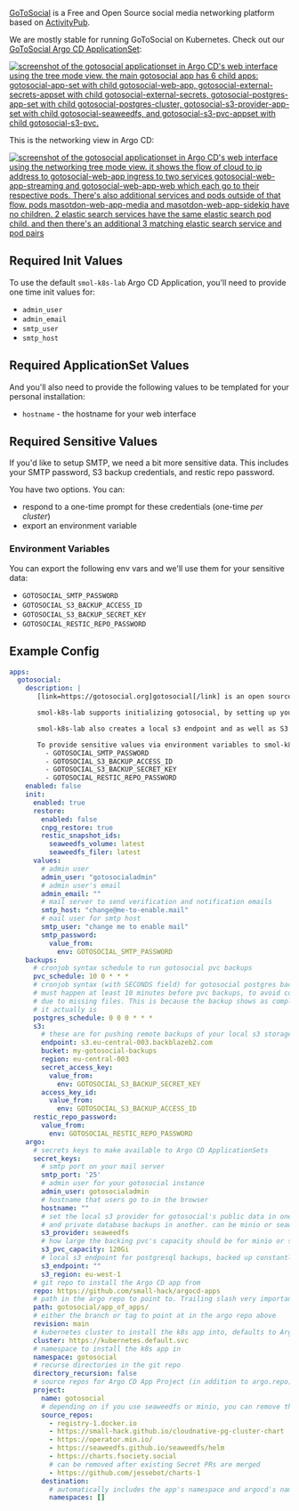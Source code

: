 [GoToSocial](https://gotosocial.org/) is a Free and Open Source social media networking platform based on [ActivityPub](https://www.w3.org/TR/activitypub/).

We are mostly stable for running GoToSocial on Kubernetes. Check out our [GoToSocial Argo CD ApplicationSet](https://github.com/small-hack/argocd-apps/tree/main/gotosocial/small-hack):

<a href="../../assets/images/screenshots/gotosocial_screenshot.png">
<img src="../../assets/images/screenshots/gotosocial_screenshot.png" alt="screenshot of the gotosocial applicationset in Argo CD's web interface using the tree mode view. the main gotosocial app has 6 child apps: gotosocial-app-set with child gotosocial-web-app, gotosocial-external-secrets-appset with child gotosocial-external-secrets, gotosocial-postgres-app-set with child gotosocial-postgres-cluster, gotosocial-s3-provider-app-set with child gotosocial-seaweedfs, and gotosocial-s3-pvc-appset with child gotosocial-s3-pvc.">
</a>

This is the networking view in Argo CD:

<a href="../../assets/images/screenshots/gotosocial_networking_screenshot.png">
<img src="../../assets/images/screenshots/gotosocial_networking_screenshot.png" alt="screenshot of the gotosocial applicationset in Argo CD's web interface using the networking tree mode view. it shows the flow of cloud to ip address to gotosocial-web-app ingress to two services gotosocial-web-app-streaming and gotosocial-web-app-web which each go to their respective pods. There's also additional services and pods outside of that flow. pods masotdon-web-app-media and masotdon-web-app-sidekiq have no children. 2 elastic search services have the same elastic search pod child. and then there's an additional 3 matching elastic search service and pod pairs">
</a>

## Required Init Values

To use the default `smol-k8s-lab` Argo CD Application, you'll need to provide one time init values for:

- `admin_user`
- `admin_email`
- `smtp_user`
- `smtp_host`

## Required ApplicationSet Values

And you'll also need to provide the following values to be templated for your personal installation:

- `hostname` - the hostname for your web interface

## Required Sensitive Values

If you'd like to setup SMTP, we need a bit more sensitive data. This includes your SMTP password, S3 backup credentials, and restic repo password.

You have two options. You can:

- respond to a one-time prompt for these credentials (one-time _per cluster_)
- export an environment variable

### Environment Variables

You can export the following env vars and we'll use them for your sensitive data:

- `GOTOSOCIAL_SMTP_PASSWORD`
- `GOTOSOCIAL_S3_BACKUP_ACCESS_ID`
- `GOTOSOCIAL_S3_BACKUP_SECRET_KEY`
- `GOTOSOCIAL_RESTIC_REPO_PASSWORD`

## Example Config

```yaml
apps:
  gotosocial:
    description: |
       [link=https://gotosocial.org]gotosocial[/link] is an open source self hosted social media network.

       smol-k8s-lab supports initializing gotosocial, by setting up your hostname, SMTP credentials, postgresql credentials, and an admin user credentials. We pass all credentials as Secrets in the namespace and optionally save them to Bitwarden.

       smol-k8s-lab also creates a local s3 endpoint and as well as S3 bucket and credentials if you enable set gotosocial.argo.secret_keys.s3_provider to "minio" or "seaweedfs". Both seaweedfs and minio require you to specify a remote s3 endpoint, bucket, region, and accessID/secretKey so that we can make sure you have remote backups.

       To provide sensitive values via environment variables to smol-k8s-lab use:
         - GOTOSOCIAL_SMTP_PASSWORD
         - GOTOSOCIAL_S3_BACKUP_ACCESS_ID
         - GOTOSOCIAL_S3_BACKUP_SECRET_KEY
         - GOTOSOCIAL_RESTIC_REPO_PASSWORD
    enabled: false
    init:
      enabled: true
      restore:
        enabled: false
        cnpg_restore: true
        restic_snapshot_ids:
          seaweedfs_volume: latest
          seaweedfs_filer: latest
      values:
        # admin user
        admin_user: "gotosocialadmin"
        # admin user's email
        admin_email: ""
        # mail server to send verification and notification emails
        smtp_host: "change@me-to-enable.mail"
        # mail user for smtp host
        smtp_user: "change me to enable mail"
        smtp_password:
          value_from:
            env: GOTOSOCIAL_SMTP_PASSWORD
    backups:
      # cronjob syntax schedule to run gotosocial pvc backups
      pvc_schedule: 10 0 * * *
      # cronjob syntax (with SECONDS field) for gotosocial postgres backups
      # must happen at least 10 minutes before pvc backups, to avoid corruption
      # due to missing files. This is because the backup shows as completed before
      # it actually is
      postgres_schedule: 0 0 0 * * *
      s3:
        # these are for pushing remote backups of your local s3 storage, for speed and cost optimization
        endpoint: s3.eu-central-003.backblazeb2.com
        bucket: my-gotosocial-backups
        region: eu-central-003
        secret_access_key:
          value_from:
            env: GOTOSOCIAL_S3_BACKUP_SECRET_KEY
        access_key_id:
          value_from:
            env: GOTOSOCIAL_S3_BACKUP_ACCESS_ID
      restic_repo_password:
        value_from:
          env: GOTOSOCIAL_RESTIC_REPO_PASSWORD
    argo:
      # secrets keys to make available to Argo CD ApplicationSets
      secret_keys:
        # smtp port on your mail server
        smtp_port: '25'
        # admin user for your gotosocial instance
        admin_user: gotosocialadmin
        # hostname that users go to in the browser
        hostname: ""
        # set the local s3 provider for gotosocial's public data in one bucket
        # and private database backups in another. can be minio or seaweedfs
        s3_provider: seaweedfs
        # how large the backing pvc's capacity should be for minio or seaweedfs
        s3_pvc_capacity: 120Gi
        # local s3 endpoint for postgresql backups, backed up constantly
        s3_endpoint: ""
        s3_region: eu-west-1
      # git repo to install the Argo CD app from
      repo: https://github.com/small-hack/argocd-apps
      # path in the argo repo to point to. Trailing slash very important!
      path: gotosocial/app_of_apps/
      # either the branch or tag to point at in the argo repo above
      revision: main
      # kubernetes cluster to install the k8s app into, defaults to Argo CD default
      cluster: https://kubernetes.default.svc
      # namespace to install the k8s app in
      namespace: gotosocial
      # recurse directories in the git repo
      directory_recursion: false
      # source repos for Argo CD App Project (in addition to argo.repo)
      project:
        name: gotosocial
        # depending on if you use seaweedfs or minio, you can remove the other source repo
        source_repos:
          - registry-1.docker.io
          - https://small-hack.github.io/cloudnative-pg-cluster-chart
          - https://operator.min.io/
          - https://seaweedfs.github.io/seaweedfs/helm
          - https://charts.fsociety.social
          # can be removed after existing Secret PRs are merged
          - https://github.com/jessebot/charts-1
        destination:
          # automatically includes the app's namespace and argocd's namespace
          namespaces: []
```
